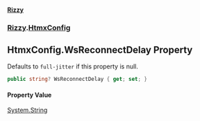 #### [Rizzy](index.md 'index')
### [Rizzy](Rizzy.md 'Rizzy').[HtmxConfig](Rizzy.HtmxConfig.md 'Rizzy.HtmxConfig')

## HtmxConfig.WsReconnectDelay Property

Defaults to `full-jitter` if this property is null.

```csharp
public string? WsReconnectDelay { get; set; }
```

#### Property Value
[System.String](https://docs.microsoft.com/en-us/dotnet/api/System.String 'System.String')
